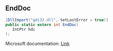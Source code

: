 ## EndDoc

```csharp
[DllImport("gdi32.dll", SetLastError = true)]
public static extern int EndDoc(
   IntPtr hdc
);
```

Microsoft documentation: [Link](https://docs.microsoft.com/en-us/windows/win32/api/wingdi/nf-wingdi-enddoc)
